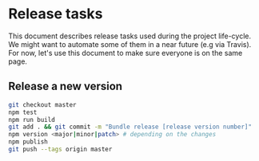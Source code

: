 # Release tasks

This document describes release tasks used during the project life-cycle.
We might want to automate some of them in a near future (e.g via Travis).
For now, let's use this document to make sure everyone is on the same page.

## Release a new version

``` Bash
git checkout master
npm test
npm run build
git add . && git commit -m "Bundle release [release version number]"
npm version <major|minor|patch> # depending on the changes
npm publish
git push --tags origin master
```
